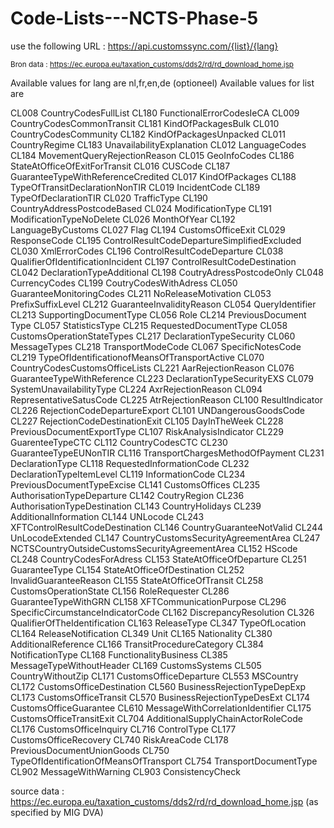 # Code-Lists---NCTS-Phase-5

use the following URL :
https://api.customssync.com/{list}/{lang}

<small>Bron data : https://ec.europa.eu/taxation_customs/dds2/rd/rd_download_home.jsp</small>

Available values for lang are nl,fr,en,de  (optioneel)
Available values for list are 

CL008 CountryCodesFullList CL180 FunctionalErrorCodesIeCA
CL009 CountryCodesCommonTransit CL181 KindOfPackagesBulk
CL010 CountryCodesCommunity CL182 KindOfPackagesUnpacked
CL011 CountryRegime CL183 UnavailabilityExplanation
CL012 LanguageCodes CL184 MovementQueryRejectionReason
CL015 GeoInfoCodes CL186 StateAtOfficeOfExitForTransit
CL016 CUSCode CL187 GuaranteeTypeWithReferenceCredited
CL017 KindOfPackages CL188 TypeOfTransitDeclarationNonTIR
CL019 IncidentCode CL189 TypeOfDeclarationTIR
CL020 TrafficType CL190 CountryAddressPostcodeBased
CL024 ModificationType CL191 ModificationTypeNoDelete
CL026 MonthOfYear CL192 LanguageByCustoms
CL027 Flag CL194 CustomsOfficeExit
CL029 ResponseCode CL195 ControlResultCodeDepartureSimplifiedExcluded
CL030 XmlErrorCodes CL196 ControlResultCodeDeparture
CL038 QualifierOfIdentificationIncident CL197 ControlResultCodeDestination
CL042 DeclarationTypeAdditional CL198 CoutryAdressPostcodeOnly
CL048 CurrencyCodes CL199 CoutryCodesWithAdress
CL050 GuaranteeMonitoringCodes CL211 NoReleaseMotivation
CL053 PrefixSuffixLevel CL212 GuaranteeInvalidityReason
CL054 QueryIdentifier CL213 SupportingDocumentType
CL056 Role CL214 PreviousDocument Type
CL057 StatisticsType CL215 RequestedDocumentType
CL058 CustomsOperationStateTypes CL217 DeclarationTypeSecurity
CL060 MessageTypes CL218 TransportModeCode
CL067 SpecificNotesCode CL219 TypeOfIdentificationofMeansOfTransportActive
CL070 CountryCodesCustomsOfficeLists CL221 AarRejectionReason
CL076 GuaranteeTypeWithReference CL223 DeclarationTypeSecurityEXS
CL079 SystemUnavailabilityType CL224 AxrRejectionReason
CL094 RepresentativeSatusCode CL225 AtrRejectionReason
CL100 ResultIndicator CL226 RejectionCodeDepartureExport
CL101 UNDangerousGoodsCode CL227 RejectionCodeDestinationExit
CL105 DayInTheWeek CL228 PreviousDocumentExportType
CL107 RiskAnalysisIndicator CL229 GuarenteeTypeCTC
CL112 CountryCodesCTC CL230 GuaranteeTypeEUNonTIR
CL116 TransportChargesMethodOfPayment CL231 DeclarationType
CL118 RequestedInformationCode CL232 DeclarationTypeItemLevel
CL119 InformationCode CL234 PreviousDocumentTypeExcise
CL141 CustomsOffices CL235 AuthorisationTypeDeparture
CL142 CoutryRegion CL236 AuthorisationTypeDestination
CL143 CountryHolidays CL239 AdditionalInformation
CL144 UNLocode CL243 XFTControlResultCodeDestination
CL146 CountryGuaranteeNotValid CL244 UnLocodeExtended
CL147 CountryCustomsSecurityAgreementArea
CL247 NCTSCountryOutsideCustomsSecurityAgreementArea
CL152 HScode CL248 CountryCodesForAdress
CL153 StateAtOfficeOfDeparture CL251 GuaranteeType
CL154 StateAtOfficeOfDestination CL252 InvalidGuaranteeReason
CL155 StateAtOfficeOfTransit CL258 CustomsOperationState
CL156 RoleRequester CL286 GuaranteeTypeWithGRN
CL158 XFTCommunicationPurpose CL296 SpecificCircumstanceIndicatorCode
CL162 DiscrepancyResolution CL326 QualifierOfTheIdentification
CL163 ReleaseType CL347 TypeOfLocation
CL164 ReleaseNotification CL349 Unit
CL165 Nationality CL380 AdditionalReference
CL166 TransitProcedureCategory CL384 NotificationType
CL168 FunctionalityBusiness CL385 MessageTypeWithoutHeader
CL169 CustomsSystems CL505 CountryWithoutZip
CL171 CustomsOfficeDeparture CL553 MSCountry
CL172 CustomsOfficeDestination CL560 BusinessRejectionTypeDepExp
CL173 CustomsOfficeTransit CL570 BusinessRejectionTypeDesExt
CL174 CustomsOfficeGuarantee CL610 MessageWithCorrelationIdentifier
CL175 CustomsOfficeTransitExit CL704 AdditionalSupplyChainActorRoleCode
CL176 CustomsOfficeInquiry CL716 ControlType
CL177 CustomsOfficeRecovery CL740 RiskAreaCode
CL178 PreviousDocumentUnionGoods CL750 TypeOfIdentificationOfMeansOfTransport
CL754 TransportDocumentType
CL902 MessageWithWarning
CL903 ConsistencyCheck


source data :  https://ec.europa.eu/taxation_customs/dds2/rd/rd_download_home.jsp  (as specified by MIG DVA)

